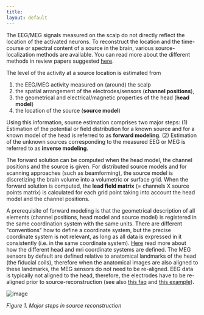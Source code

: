 ```yaml
---
title:
layout: default
---
```


The EEG/MEG signals measured on the scalp do not directly reflect the location of the activated neurons. To reconstruct the location and the time-course or spectral content of a source in the brain, various source-localization methods are available. You can read more about the different methods in review papers suggested [here](/references_to_implemented_methods#references_to_review_papers).   

The level of the activity at a source location is estimated from 
 1.  the EEG/MEG activity measured on (around) the scalp 
 2.  the spatial arrangement of the electrodes/sensors (**channel positions**), 
 3.  the geometrical and electrical/magnetic properties of the head (**head model**)
 4.  the location of the source (**source model**)

Using this information, source estimation comprises two major steps: (1) Estimation of the potential or field distribution for a known source and for a known model of the head is referred to as **forward modeling**. (2) Estimation of the unknown sources corresponding to the measured EEG or MEG is referred to as **inverse modeling**. 

The forward solution can be computed when the head model, the channel positions and the source is given. For distributed source models and for scanning approaches (such as beamforming), the source model is discretizing the brain volume into a volumetric or surface grid. When the forward solution is computed, the **lead field matrix** (= channels X source points matrix) is calculated for each grid point taking into account the head model and the channel positions. 

A prerequisite of forward modeling is that the geometrical description of all elements (channel positions, head model and source model) is registered in the same coordination system with the same units. There are different "conventions" how to define a coordinate system, but the precise coordinate system is not relevant, as long as all data is expressed in it consistently (i.e. in the same coordinate system). [Here](/faq/how_are_the_different_head_and_mri_coordinate_systems_defined) read more about how the different head and mri coordinate systems are defined. The MEG sensors by default are defined relative to anatomical landmarks of the head (the fiducial coils), therefore when the anatomical images are also aligned to these landmarks, the MEG sensors do not need to be re-aligned. EEG data is typically not aligned to the head, therefore, the electrodes have to  be re-aligned prior to source-reconstruction (see also [this faq](/faq/how_to_coregister_an_anatomical_mri_with_the_gradiometer_or_electrode_positions) and [this example](/example/align_eeg_electrode_positions_to_bem_headmodel)).

![image](/static/img/tutorial/minimumnormestimate:source_analysis-03.png@500)
 
*Figure 1. Major steps in source reconstruction*
